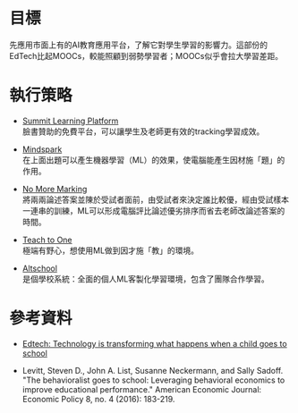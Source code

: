 # 目標  
先應用市面上有的AI教育應用平台，了解它對學生學習的影響力。這部份的EdTech比起MOOCs，較能照顧到弱勢學習者；MOOCs似乎會拉大學習差距。

# 執行策略  
- [Summit Learning Platform](https://www.summitlearning.org/program/online-platform)  
  臉書贊助的免費平台，可以讓學生及老師更有效的tracking學習成效。  

- [Mindspark](https://mindspark.in/#login)  
  在上面出題可以產生機器學習（ML）的效果，使電腦能產生因材施「題」的作用。

- [No More Marking](https://www.nomoremarking.com/)  
  將兩兩論述答案並陳於受試者面前，由受試者來決定誰比較優，經由受試樣本一連串的訓練，ML可以形成電腦評比論述優劣排序而省去老師改論述答案的時間。
  
- [Teach to One](https://www.newclassrooms.org/)  
  極端有野心，想使用ML做到因才施「教」的環境。  
  
- [Altschool](https://www.altschool.com/)  
  是個學校系統：全面的個人ML客製化學習環境，包含了團隊合作學習。

# 參考資料  
- [Edtech: Technology is transforming what happens when a child goes to school](http://www.economist.com/news/briefing/21725285-reformers-are-using-new-software-personalise-learning-technology-transforming-what-happens)

- Levitt, Steven D., John A. List, Susanne Neckermann, and Sally Sadoff. "The behavioralist goes to school: Leveraging behavioral economics to improve educational performance." American Economic Journal: Economic Policy 8, no. 4 (2016): 183-219.
